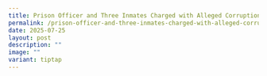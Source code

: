 ```yaml
---
title: Prison Officer and Three Inmates Charged with Alleged Corruption Offences
permalink: /prison-officer-and-three-inmates-charged-with-alleged-corruption-offences/
date: 2025-07-25
layout: post
description: ""
image: ""
variant: tiptap
---
```

